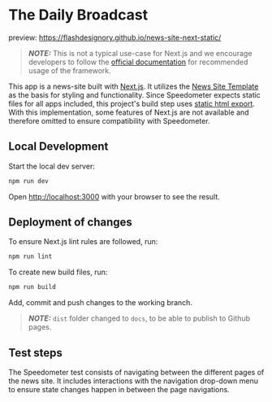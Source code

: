 # The Daily Broadcast

preview: https://flashdesignory.github.io/news-site-next-static/

> **_NOTE:_**  This is not a typical use-case for Next.js and we encourage developers to follow the [official documentation](https://vercel.com/docs) for recommended usage of the framework. 

This app is a news-site built with [Next.js](https://nextjs.org/). It utilizes the [News Site Template](https://github.com/flashdesignory/news-site-template) as the basis for styling and functionality. 
Since Speedometer expects static files for all apps included, this project's build step uses [static html export](https://nextjs.org/docs/pages/building-your-application/deploying/static-exports).
<br>With this implementation, some features of Next.js are not available and therefore omitted to ensure compatibility with Speedometer.

## Local Development

Start the local dev server:

```bash
npm run dev
```

Open [http://localhost:3000](http://localhost:3000) with your browser to see the result.

## Deployment of changes

To ensure Next.js lint rules are followed, run:

```bash
npm run lint
```

To create new build files, run:

```bash
npm run build
```

Add, commit and push changes to the working branch.

> **_NOTE:_**  `dist` folder changed to `docs`, to be able to publish to Github pages.

## Test steps

The Speedometer test consists of navigating between the different pages of the news site. 
It includes interactions with the navigation drop-down menu to ensure state changes happen in between the page navigations.

